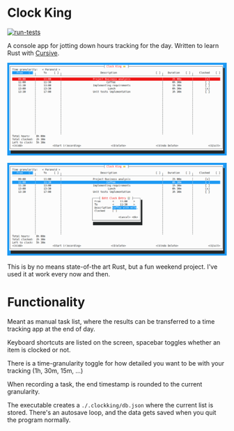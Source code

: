 # Clock King

[![run-tests](https://github.com/krvoje/clockking/actions/workflows/main.yaml/badge.svg?branch=master)](https://github.com/krvoje/clockking/actions/workflows/main.yaml)

A console app for jotting down hours tracking for the day. 
Written to learn Rust with [Cursive](https://github.com/gyscos/cursive).

![Screenshot 1](clockking_1.png)

![Screenshot 2](clockking_2.png)

This is by no means state-of-the art Rust, but a fun weekend project. I've used it at work every now and then.

# Functionality

Meant as manual task list, where the results can be transferred to a time tracking app at the end of day. 

Keyboard shortcuts are listed on the screen, spacebar toggles whether an item is clocked or not. 

There is a time-granularity toggle for how detailed you want to be with your tracking (1h, 30m, 15m, ...)

When recording a task, the end timestamp is rounded to the current granularity.

The executable creates a `./.clockking/db.json` where the current list is stored. There's an autosave loop, and the data
gets saved when you quit the program normally.


